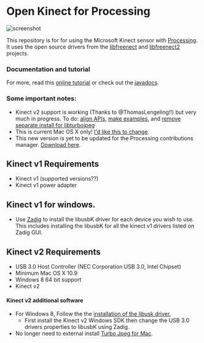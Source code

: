 # Open Kinect for Processing 

![screenshot](https://pbs.twimg.com/media/CI8UO0RXAAApEX9.png:medium)

This repository is for for using the Microsoft Kinect sensor with [Processing](http://processing.org).  It uses the open source drivers from the [libfreenect](https://github.com/OpenKinect/libfreenect) and [libfreenect2](https://github.com/OpenKinect/libfreenect2) projects. 

### Documentation and tutorial

For more, read this [online tutorial](http://shiffman.net/p5/kinect/) or check out the [javadocs](http://shiffman.net/p5/kinect/reference).


### Some important notes:
* Kinect v2 support is working (Thanks to @ThomasLengeling!!) but very much in progress. To do: [align APIs](https://github.com/shiffman/OpenKinect-for-Processing/issues/20), [make examples](https://github.com/shiffman/OpenKinect-for-Processing/issues/19), and [remove separate install for libturbojpeg](https://github.com/shiffman/OpenKinect-for-Processing/issues/12)
* This is current Mac OS X only! [I'd like this to change](https://github.com/shiffman/OpenKinect-for-Processing/issues/13).
* This new version is yet to be updated for the Processing contributions manager.  [Download here](https://github.com/shiffman/OpenKinect-for-Processing/releases).

## Kinect v1 Requirements
- Kinect v1 (supported versions??)
- Kinect v1 power adapter

## Kinect v1 for windows.

 - Use [Zadig](http://zadig.akeo.ie/) to install the libusbK driver for each device you wish to use. This includes installing the libusbK for all the kinect v1 drivers listed on Zadig GUI.

## Kinect v2 Requirements

- USB 3.0 Host Controller (NEC Corporation USB 3.0, Intel Chipset)
- Minimum Mac OS X 10.9
- Windows 8 64 bit support
- Kinect v2
 
#### Kinect v2 additional software
- For Windows 8, Follow the the [installation of the libusk driver.](https://github.com/OpenKinect/libfreenect2#libusbk-driver)
  - First install the Kinect v2 Windows SDK then change the USB 3.0 drivers properties to libusbK using Zadig.
- No longer need to external install  [Turbo Jpeg for Mac](http://sourceforge.net/projects/libjpeg-turbo/). 
